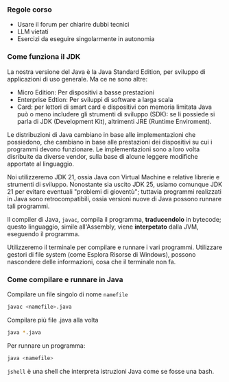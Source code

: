### Regole corso
- Usare il forum per chiarire dubbi tecnici
- LLM vietati
- Esercizi da eseguire singolarmente in autonomia
### Come funziona il JDK
La nostra versione del Java è la Java Standard Edition, per sviluppo di applicazioni di uso generale. Ma ce ne sono altre:
- Micro Edition: Per dispositivi a basse prestazioni
- Enterprise Edtion: Per sviluppi di software a larga scala
- Card: per lettori di smart card e dispositivi con memoria limitata
Java può o meno includere gli strumenti di sviluppo (SDK): se li possiede si parla di JDK (Development Kit), altrimenti JRE (Runtime Enviroment).

Le distribuzioni di Java cambiano in base alle implementazioni che possiedono, che cambiano in base alle prestazioni dei dispositivi su cui i programmi devono funzionare.
Le implementazioni sono a loro volta disribuite da diverse vendor, sulla base di alcune leggere modifiche apportate al linguaggio.

Noi utilizzeremo JDK 21, ossia Java con Virtual Machine e relative librerie e strumenti di sviluppo.
Nonostante sia uscito JDK 25, usiamo comunque JDK 21 per evitare eventuali "problemi di gioventù"; tuttavia programmi realizzati in Java sono retrocompatibili, ossia versioni nuove di Java possono runnare tali programmi. 

Il compiler di Java, `javac`, compila il programma, **traducendolo** in bytecode; questo linguaggio, simile all'Assembly, viene **interpetato** dalla JVM, eseguendo il programma.

Utilizzeremo il terminale per compilare e runnare i vari programmi. Utilizzare gestori di file system (come Esplora Risorse di Windows), possono nascondere delle informazioni, cosa che il terminale non fa. 

### Come compilare e runnare in Java
Compilare un file singolo di nome `namefile`
```bash
javac <namefile>.java
```
Compilare più file .java alla volta
```bash
java *.java
```
Per runnare un programma:
```bash
java <namefile>
```
`jshell` è una shell che interpreta istruzioni Java come se fosse una bash.
